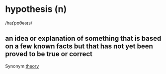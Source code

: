 # hypothesis (n)

/haɪˈpɒθəsɪs/

## an idea or explanation of something that is based on a few known facts but that has not yet been proved to be true or correct

Synonym [theory](theory-n.md#a-formal-set-of-ideas-that-is-intended-to-explain-why-something-happens-or-exists)